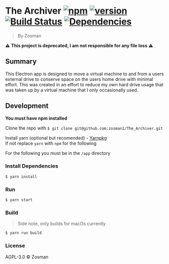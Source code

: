 # The Archiver [![npm](https://img.shields.io/npm/v/npm.svg)](https://www.npmjs.com) [![version](https://img.shields.io/badge/version-v0.1.0-red.svg)](https://github.com/zosman1/The_Archiver/releases/tag/v0.1.0-Prototype) [![Build Status](https://travis-ci.org/zosman1/The_Archiver.svg?branch=master)](https://travis-ci.org/zosman1/The_Archiver) [![Dependencies](https://img.shields.io/librariesio/github/zosman1/The_Archiver.svg)](https://libraries.io/github/zosman1/The_Archiver)

> By Zosman

:warning: **This project is deprecated, I am not responsible for any file loss** :warning:

## Summary
This Electron app is designed to move a virtual machine to and from a users external drive to conserve space on the users home drive with minimal effort. This was created in an effort to reduce my own hard drive usage that was taken up by a virtual machine that I only occasionally used. 

## Development
**You must have npm installed**

Clone the repo with `$ git clone git@github.com:zosman1/The_Archiver.git`

Install yarn (optional but recomended) - [Yarnpkg](https://yarnpkg.com/en/docs/install)  
If not replace `yarn` with `npm` for the following

For the following you must be in the `/app` directory 
### Install Dependencies

```
$ yarn install
```
### Run

```
$ yarn start
```
### Build
> Side note, only builds for macOs currently

```
$ yarn run build
```
### License

AGPL-3.0 © Zosman
